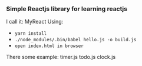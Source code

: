 ### Simple Reactjs library for learning reactjs
I call it: MyReact
Using:
- `yarn install`
- `./node_modules/.bin/babel hello.js -o build.js`
- `open index.html in browser`

There some example:
timer.js
todo.js
clock.js

